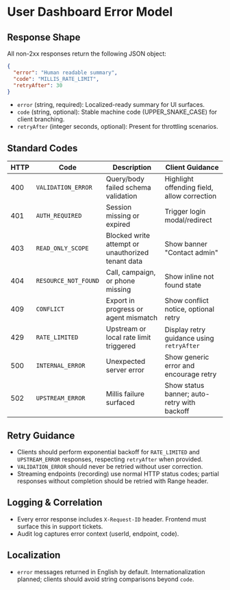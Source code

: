 # User Dashboard Error Model

## Response Shape
All non-2xx responses return the following JSON object:

```json
{
  "error": "Human readable summary",
  "code": "MILLIS_RATE_LIMIT",
  "retryAfter": 30
}
```

- `error` (string, required): Localized-ready summary for UI surfaces.
- `code` (string, optional): Stable machine code (UPPER_SNAKE_CASE) for client branching.
- `retryAfter` (integer seconds, optional): Present for throttling scenarios.

## Standard Codes
| HTTP | Code | Description | Client Guidance |
|------|------|-------------|-----------------|
| 400 | `VALIDATION_ERROR` | Query/body failed schema validation | Highlight offending field, allow correction |
| 401 | `AUTH_REQUIRED` | Session missing or expired | Trigger login modal/redirect |
| 403 | `READ_ONLY_SCOPE` | Blocked write attempt or unauthorized tenant data | Show banner "Contact admin" |
| 404 | `RESOURCE_NOT_FOUND` | Call, campaign, or phone missing | Show inline not found state |
| 409 | `CONFLICT` | Export in progress or agent mismatch | Show conflict notice, optional retry |
| 429 | `RATE_LIMITED` | Upstream or local rate limit triggered | Display retry guidance using `retryAfter` |
| 500 | `INTERNAL_ERROR` | Unexpected server error | Show generic error and encourage retry |
| 502 | `UPSTREAM_ERROR` | Millis failure surfaced | Show status banner; auto-retry with backoff |

## Retry Guidance
- Clients should perform exponential backoff for `RATE_LIMITED` and `UPSTREAM_ERROR` responses, respecting `retryAfter` when provided.
- `VALIDATION_ERROR` should never be retried without user correction.
- Streaming endpoints (recording) use normal HTTP status codes; partial responses without completion should be retried with Range header.

## Logging & Correlation
- Every error response includes `X-Request-ID` header. Frontend must surface this in support tickets.
- Audit log captures error context (userId, endpoint, code).

## Localization
- `error` messages returned in English by default. Internationalization planned; clients should avoid string comparisons beyond `code`.
